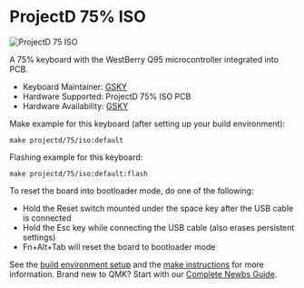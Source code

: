 # ProjectD 75% ISO 
![ProjectD 75 ISO](https://imgur.com/pbGXTUdh.png)

A 75% keyboard with the WestBerry Q95 microcontroller integrated into PCB.

* Keyboard Maintainer: [GSKY](https://github.com/gksygithub)
* Hardware Supported: ProjectD 75% ISO PCB
* Hardware Availability: [GSKY](https://github.com/gskygithub/projectd_75_iso)

Make example for this keyboard (after setting up your build environment):

    make projectd/75/iso:default

Flashing example for this keyboard:

    make projectd/75/iso:default:flash

To reset the board into bootloader mode, do one of the following:

* Hold the Reset switch mounted under the space key after the USB cable is connected
* Hold the Esc key while connecting the USB cable (also erases persistent settings)
* Fn+Alt+Tab will reset the board to bootloader mode

See the [build environment setup](https://docs.qmk.fm/#/getting_started_build_tools) and the [make instructions](https://docs.qmk.fm/#/getting_started_make_guide) for more information. Brand new to QMK? Start with our [Complete Newbs Guide](https://docs.qmk.fm/#/newbs).
